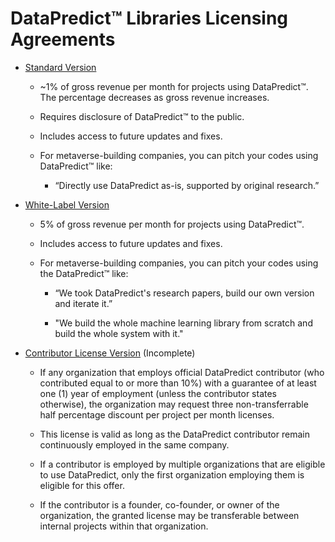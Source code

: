 # DataPredict™ Libraries Licensing Agreements

* [Standard Version](https://github.com/AqwamCreates/DataPredict/blob/main/docs/DataPredictLibrariesLicensingAgreements/DataPredict%20Libraries%20Licensing%20Agreement.docx)

    * ~1% of gross revenue per month for projects using DataPredict™. The percentage decreases as gross revenue increases.

   * Requires disclosure of DataPredict™ to the public.

   * Includes access to future updates and fixes.

   * For metaverse-building companies, you can pitch your codes using DataPredict™ like:
 
      * “Directly use DataPredict as-is, supported by original research.”

* [White-Label Version](https://github.com/AqwamCreates/DataPredict/blob/main/docs/DataPredictLibrariesLicensingAgreements/DataPredict%20Libraries%20Licensing%20Agreement%20-%20White%20Label.docx)
    
    * 5% of gross revenue per month for projects using DataPredict™.

   * Includes access to future updates and fixes.

    * For metaverse-building companies, you can pitch your codes using the DataPredict™ like:

      * “We took DataPredict's research papers, build our own version and iterate it.”
     
      * "We build the whole machine learning library from scratch and build the whole system with it."

* [Contributor License Version](https://github.com/AqwamCreates/DataPredict/blob/main/docs/DataPredictLibrariesLicensingAgreements/) (Incomplete)

   * If any organization that employs official DataPredict contributor (who contributed equal to or more than 10%) with a guarantee of at least one (1) year of employment (unless the contributor states otherwise), the organization may request three non-transferrable half percentage discount per project per month licenses.
   
   * This license is valid as long as the DataPredict contributor remain continuously employed in the same company.
  
   * If a contributor is employed by multiple organizations that are eligible to use DataPredict, only the first organization employing them is eligible for this offer.

   * If the contributor is a founder, co-founder, or owner of the organization, the granted license may be transferable between internal projects within that organization.
